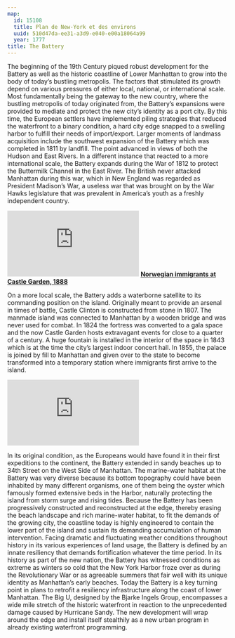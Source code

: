 ```yaml
---
map:
  id: 15108
  title: Plan de New-York et des environs
  uuid: 510d47da-ee31-a3d9-e040-e00a18064a99
  year: 1777
title: The Battery
---
```

The beginning of the 19th Century piqued robust development for the Battery as well as the historic coastline of Lower Manhattan to grow into the body of today’s bustling metropolis. The factors that stimulated its growth depend on various pressures of either local, national, or international scale. Most fundamentally being the gateway to the new country, where the bustling metropolis of today originated from, the Battery’s expansions were provided to mediate and protect the new city’s identity as a port city. By this time, the European settlers have implemented piling strategies that reduced the waterfront to a binary condition, a hard city edge snapped to a swelling harbor to fulfill their needs of import/export. Larger moments of landmass acquisition include the southwest expansion of the Battery which was completed in 1811 by landfill. The point advanced in views of both the Hudson and East Rivers. In a different instance that reacted to a more international scale, the Battery expands during the War of 1812 to protect the Buttermilk Channel in the East River. The British never attacked Manhattan during this war, which in New England was regarded as President Madison’s War, a useless war that was brought on by the War Hawks legislature that was prevalent in America’s youth as a freshly independent country.

![](https://images.nypl.org/index.php?id=800777&t=w)
[__Norwegian immigrants at Castle Garden, 1888__](https://digitalcollections.nypl.org/items/510d47e1-0f47-a3d9-e040-e00a18064a99)

On a more local scale, the Battery adds a waterborne satellite to its commanding position on the island. Originally meant to provide an arsenal in times of battle, Castle Clinton is constructed from stone in 1807. The manmade island was connected to Manhattan by a wooden bridge and was never used for combat. In 1824 the fortress was converted to a gala space and the now Castle Garden hosts extravagant events for close to a quarter of a century. A huge fountain is installed in the interior of the space in 1843 which is at the time the city’s largest indoor concert hall. In 1855, the palace is joined by fill to Manhattan and given over to the state to become transformed into a temporary station where immigrants first arrive to the island.

![](https://images.nypl.org/index.php?id=5059807&t=w)

In its original condition, as the Europeans would have found it in their first expeditions to the continent, the Battery extended in sandy beaches up to 34th Street on the West Side of Manhattan. The marine-water habitat at the Battery was very diverse because its bottom topography could have been inhabited by many different organisms, one of them being the oyster which famously formed extensive beds in the Harbor, naturally protecting the island from storm surge and rising tides. Because the Battery has been progressively constructed and reconstructed at the edge, thereby erasing the beach landscape and rich marine-water habitat, to fit the demands of the growing city, the coastline today is highly engineered to contain the lower part of the island and sustain its demanding accumulation of human intervention. Facing dramatic and fluctuating weather conditions throughout history in its various experiences of land usage, the Battery is defined by an innate resiliency that demands fortification whatever the time period. In its history as part of the new nation, the Battery has witnessed conditions as extreme as winters so cold that the New York Harbor froze over as during the Revolutionary War or as agreeable summers that fair well with its unique identity as Manhattan’s early beaches. Today the Battery is a key turning point in plans to retrofit a resiliency infrastructure along the coast of lower Manhattan. The Big U, designed by the Bjarke Ingels Group, encompasses a wide mile stretch of the historic waterfront in reaction to the unprecedented damage caused by Hurricane Sandy. The new development will wrap around the edge and install itself stealthily as a new urban program in already existing waterfront programming.
